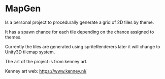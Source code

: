 # MapGen
Is a personal project to procedurally generate a grid of 2D tiles by theme.

It has a spawn chance for each tile depending on the chance assigned to themes.

Currently the tiles are generated using spriteRenderers later it will change to Unity3D tilemap system.

The art of the project is from kenney art. 

Kenney art web: https://www.kenney.nl/
